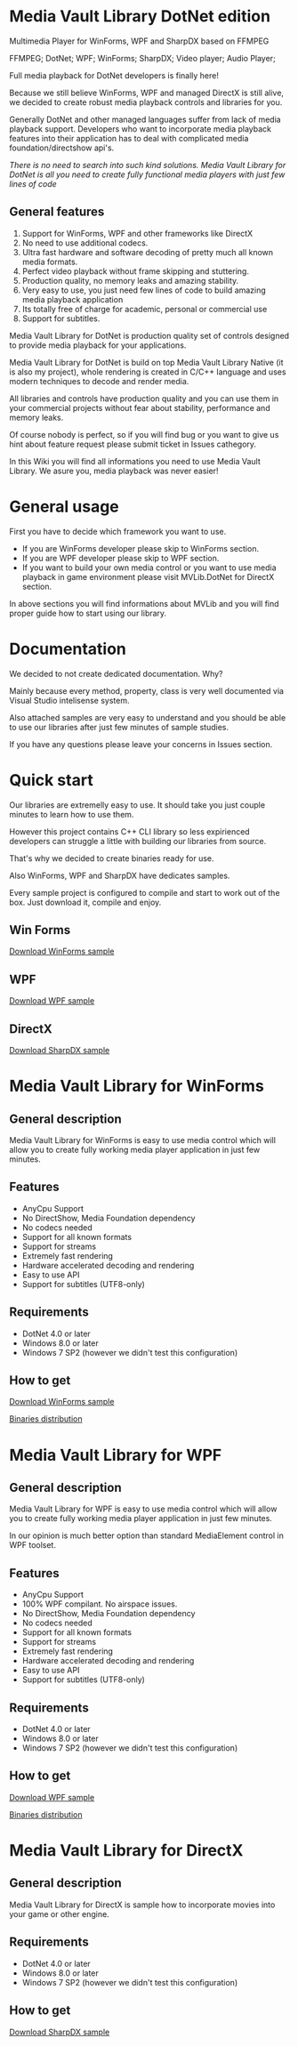 # Media Vault Library DotNet edition

Multimedia Player for WinForms, WPF and SharpDX based on FFMPEG

FFMPEG; DotNet; WPF; WinForms; SharpDX; Video player; Audio Player;

Full media playback for DotNet developers is finally here!

Because we still believe WinForms, WPF and managed DirectX is still alive, we decided to create robust media playback controls and libraries for you.

Generally DotNet and other managed languages suffer from lack of media playback support.
Developers who want to incorporate media playback features into their application has to deal with complicated media foundation/directshow api's.

*There is no need to search into such kind solutions. Media Vault Library for DotNet is all you need to create fully functional media players with just few lines of code*

## General features

1. Support for WinForms, WPF and other frameworks like DirectX
2. No need to use additional codecs.
3. Ultra fast hardware and software decoding of pretty much all known media formats.
4. Perfect video playback without frame skipping and stuttering.
5. Production quality, no memory leaks and amazing stability.
6. Very easy to use, you just need few lines of code to build amazing media playback application
7. Its totally free of charge for academic, personal or commercial use
8. Support for subtitles.

Media Vault Library for DotNet is production quality set of controls designed to provide media playback for your applications.

Media Vault Library for DotNet is build on top Media Vault Library Native (it is also my project), whole rendering is created in C/C++ language and uses modern techniques to decode and render media.

All libraries and controls have production quality and you can use them in your commercial projects without fear about stability, performance and memory leaks.

Of course nobody is perfect, so if you will find bug or you want to give us hint about feature request please submit ticket in Issues cathegory.

In this Wiki you will find all informations you need to use Media Vault Library.
We asure you, media playback was never easier!

# General usage #

First you have to decide which framework you want to use.

* If you are WinForms developer please skip to WinForms section.
* If you are WPF developer please skip to WPF section.
* If you want to build your own media control or you want to use media playback in game environment please visit MVLib.DotNet for DirectX section.

In above sections you will find informations about MVLib and you will find proper guide how to start using our library.

# Documentation #

We decided to not create dedicated documentation. Why?

Mainly because every method, property, class is very well documented via Visual Studio intelisense system.

Also attached samples are very easy to understand and you should be able to use our libraries after just few minutes of sample studies.

If you have any questions please leave your concerns in Issues section.

# Quick start #

Our libraries are extremelly easy to use. It should take you just couple minutes to learn how to use them.

However this project contains C++ CLI library so less expirienced developers can struggle a little with building our libraries from source.

That's why we decided to create binaries ready for use.

Also WinForms, WPF and SharpDX have dedicates samples.

Every sample project is configured to compile and start to work out of the box. Just download it, compile and enjoy.

## Win Forms ##

[Download WinForms sample](https://github.com/Kuba-MV/MVLib-DotNet/releases/download/v1.0.0.2s_WinForms/MVLib.DotNet.WinForms.Sample.1.0.0.2.zip)

## WPF ##

[Download WPF sample](https://github.com/Kuba-MV/MVLib-DotNet/releases/download/v1.0.0.2s_WPF/MVLib.DotNet.WPF.Sample.1.0.0.2.zip)

## DirectX ##

[Download SharpDX sample](https://github.com/Kuba-MV/MVLib-DotNet/releases/download/v1.0.0.1s_SharpDX/MVLib.DotNet.SharpDX.Sample.1.0.0.1.zip)

# Media Vault Library for WinForms #

## General description ##

Media Vault Library for WinForms is easy to use media control which will allow you to create fully working media player application in just few minutes.

## Features ##

* AnyCpu Support
* No DirectShow, Media Foundation dependency
* No codecs needed
* Support for all known formats
* Support for streams
* Extremely fast rendering
* Hardware accelerated decoding and rendering
* Easy to use API
* Support for subtitles (UTF8-only)

## Requirements ##

* DotNet 4.0 or later
* Windows 8.0 or later
* Windows 7 SP2 (however we didn't test this configuration)

## How to get ##

[Download WinForms sample](https://github.com/Kuba-MV/MVLib-DotNet/releases/download/v1.0.0.2s_WinForms/MVLib.DotNet.WinForms.Sample.1.0.0.2.zip)

[Binaries distribution](https://github.com/Kuba-MV/MVLib-DotNet/releases/download/v1.0.0.2_WinForms/MVLib.DotNet.WinForms.1.0.0.2_binaries.zip)

# Media Vault Library for WPF #

## General description ##

Media Vault Library for WPF is easy to use media control which will allow you to create fully working media player application in just few minutes.

In our opinion is much better option than standard MediaElement control in WPF toolset.

## Features ##

* AnyCpu Support
* 100% WPF compilant. No airspace issues.
* No DirectShow, Media Foundation dependency
* No codecs needed
* Support for all known formats
* Support for streams
* Extremely fast rendering
* Hardware accelerated decoding and rendering
* Easy to use API
* Support for subtitles (UTF8-only)

## Requirements ##

* DotNet 4.0 or later
* Windows 8.0 or later
* Windows 7 SP2 (however we didn't test this configuration)

## How to get ##

[Download WPF sample](https://github.com/Kuba-MV/MVLib-DotNet/releases/download/v1.0.0.2s_WPF/MVLib.DotNet.WPF.Sample.1.0.0.2.zip)

[Binaries distribution](https://github.com/Kuba-MV/MVLib-DotNet/releases/download/v1.0.0.2_WPF/MVLib.DotNet.WPF.Binaries.1.0.0.2.zip)

# Media Vault Library for DirectX #

## General description ##

Media Vault Library for DirectX is sample how to incorporate movies into your game or other engine.

## Requirements ##

* DotNet 4.0 or later
* Windows 8.0 or later
* Windows 7 SP2 (however we didn't test this configuration)

## How to get ##

[Download SharpDX sample](https://github.com/Kuba-MV/MVLib-DotNet/releases/download/v1.0.0.1s_SharpDX/MVLib.DotNet.SharpDX.Sample.1.0.0.1.zip)
